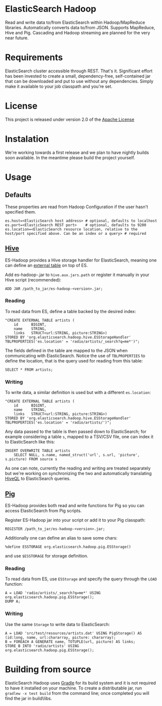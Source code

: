 # ElasticSearch Hadoop
Read and write data to/from ElasticSearch within Hadoop/MapReduce libraries. Automatically converts data to/from JSON. Supports MapReduce, Hive and Pig. Cascading and Hadoop streaming are planned for the very near future.

# Requirements
ElasticSearch cluster accessible through REST. That's it.
Significant effort has been invested to create a small, dependency-free, self-contained jar that can be downloaded and put to use without any dependencies. Simply make it available to your job classpath and you're set.

# License
This project is released under version 2.0 of the [Apache License][]

# Instalation
We're working towards a first release and we plan to have nightly builds soon available. In the meantime please build the project yourself.

# Usage

## Defaults

These properties are read from Hadoop Configuration if the user hasn't specified them.
```
es.host=<ElasticSearch host address> # optional, defaults to localhost
es.port=<ElasticSearch REST port>    # optional, defaults to 9200
es.location=<ElasticSearch resource location, relative to the host/port specified above. Can be an index or a query> # required
```

## [Hive][]
ES-Hadoop provides a Hive storage handler for ElasticSearch, meaning one can define an [external table][] on top of ES.

Add es-hadoop-<version>.jar to `hive.aux.jars.path` or register it manually in your Hive script (recommended):
```
ADD JAR /path_to_jar/es-hadoop-<version>.jar;
```
### Reading
To read data from ES, define a table backed by the desired index:
```
"CREATE EXTERNAL TABLE artists (
    id      BIGINT,
    name    STRING,
    links   STRUCT<url:STRING, picture:STRING>)
STORED BY 'org.elasticsearch.hadoop.hive.ESStorageHandler'
TBLPROPERTIES('es.location' = 'radio/artists/_search?q=me*')";
```
The fields defined in the table are mapped to the JSON when communicating with ElasticSearch. Notice the use of `TBLPROPERTIES` to define the location, that is the query used for reading from this table:
```
SELECT * FROM artists;
```

### Writing
To write data, a similar definition is used but with a different `es.location`:
```
"CREATE EXTERNAL TABLE artists (
    id      BIGINT,
    name    STRING,
    links   STRUCT<url:STRING, picture:STRING>)
STORED BY 'org.elasticsearch.hadoop.hive.ESStorageHandler'
TBLPROPERTIES('es.location' = 'radio/artists/')";
```

Any data passed to the table is then passed down to ElasticSearch; for example considering a table `s`, mapped to a TSV/CSV file, one can index it to ElasticSearch like this:
```
INSERT OVERWRITE TABLE artists 
    SELECT NULL, s.name, named_struct('url', s.url, 'picture', s.picture) FROM source s
```

As one can note, currently the reading and writing are treated separately but we're working on synchronizing the two and automatically translating [HiveQL][] to ElasticSearch queries.

## [Pig][]
ES-Hadoop provides both read and write functions for Pig so you can access ElasticSearch from Pig scripts.

Register ES-Hadoop jar into your script or add it to your Pig classpath:
```
REGISTER /path_to_jar/es-hadoop-<version>.jar;
```
Additionally one can define an alias to save some chars:
```
%define ESSTORAGE org.elasticsearch.hadoop.pig.ESStorage()
```
and use `$ESSTORAGE` for storage definition.

### Reading
To read data from ES, use `ESStorage` and specify the query through the `LOAD` function:
```
A = LOAD 'radio/artists/_search?q=me*' USING org.elasticsearch.hadoop.pig.ESStorage();
DUMP A;
```

### Writing
Use the same `Storage` to write data to ElasticSearch:
```
A = LOAD 'src/test/resources/artists.dat' USING PigStorage() AS (id:long, name, url:chararray, picture: chararray);
B = FOREACH A GENERATE name, TOTUPLE(url, picture) AS links;
STORE B INTO 'radio/artists' USING org.elasticsearch.hadoop.pig.ESStorage();
```

# Building from source

ElasticSearch Hadoop uses [Gradle][] for its build system and it is not required to have it installed on your machine.
To create a distributable jar, run `gradlew -x test build` from the command line; once completed you will find the jar in build\libs.



[Hadoop]: http://hadoop.apache.org
[MapReduce]: http://hadoop.apache.org/docs/r1.0.4/mapred_tutorial.html
[Pig]: http://pig.apache.org
[Hive]: http://hive.apache.org
[HiveQL]: http://cwiki.apache.org/confluence/display/Hive/LanguageManual
[external table]: http://cwiki.apache.org/Hive/external-tables.html
[Apache License]: http://www.apache.org/licenses/LICENSE-2.0
[Gradle]: http://www.gradle.org/
